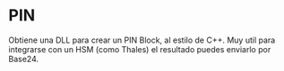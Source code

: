 # PIN
Obtiene una DLL para crear un PIN Block, al estilo de C++. Muy util para integrarse con un HSM (como Thales) el resultado puedes enviarlo por Base24.

